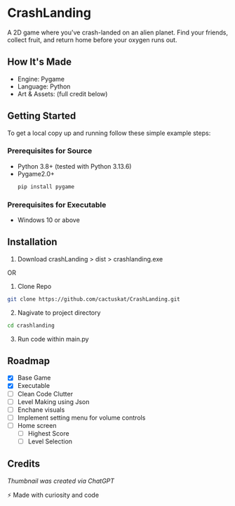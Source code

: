 # CrashLanding
A 2D game where you've crash-landed on an alien planet. Find your friends, collect fruit, and return home before your oxygen runs out.

## How It's Made
* Engine: Pygame
* Language: Python
* Art & Assets: (full credit below)

## Getting Started
To get a local copy up and running follow these simple example steps:
### Prerequisites for Source
* Python 3.8+ (tested with Python 3.13.6)
* Pygame2.0+ 
  ```sh
  pip install pygame
  ```
### Prerequisites for Executable
* Windows 10 or above

## Installation
1. Download crashLanding > dist > crashlanding.exe

OR 

1. Clone Repo
  ```sh
  git clone https://github.com/cactuskat/CrashLanding.git
  ```
2. Nagivate to project directory
  ```sh
  cd crashlanding
  ```
3. Run code within main.py

## Roadmap
- [X] Base Game
- [X] Executable
- [ ] Clean Code Clutter
- [ ] Level Making using Json
- [ ] Enchane visuals
- [ ] Implement setting menu for volume controls
- [ ] Home screen
  - [ ] Highest Score
  - [ ] Level Selection

## Credits
*Thumbnail was created via ChatGPT*

⚡ Made with curiosity and code
